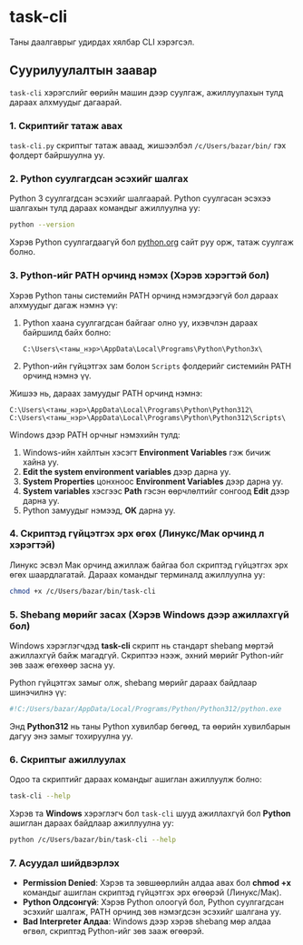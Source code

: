 # task-cli

Таны даалгаврыг удирдах хялбар CLI хэрэгсэл.

## Суурилуулалтын заавар

`task-cli` хэрэгслийг өөрийн машин дээр суулгаж, ажиллуулахын тулд дараах алхмуудыг дагаарай.

### 1. Скриптийг татаж авах
`task-cli.py` скриптыг татаж аваад, жишээлбэл `/c/Users/bazar/bin/` гэх фолдерт байршуулна уу.

### 2. Python суулгагдсан эсэхийг шалгах
Python 3 суулгагдсан эсэхийг шалгаарай. Python суулгасан эсэхээ шалгахын тулд дараах командыг ажиллуулна уу:

```bash
python --version
```

Хэрэв Python суулгагдаагүй бол [python.org](https://www.python.org/downloads/) сайт руу орж, татаж суулгаж болно.

### 3. Python-ийг PATH орчинд нэмэх (Хэрэв хэрэгтэй бол)
Хэрэв Python таны системийн PATH орчинд нэмэгдээгүй бол дараах алхмуудыг дагаж нэмнэ үү:

1. Python хаана суулгагдсан байгааг олно уу, ихэвчлэн дараах байршилд байх болно:
   ```
   C:\Users\<таны_нэр>\AppData\Local\Programs\Python\Python3x\
   ```
2. Python-ийн гүйцэтгэх зам болон `Scripts` фолдерийг системийн PATH орчинд нэмнэ үү.

Жишээ нь, дараах замуудыг PATH орчинд нэмнэ:
```
C:\Users\<таны_нэр>\AppData\Local\Programs\Python\Python312\
C:\Users\<таны_нэр>\AppData\Local\Programs\Python\Python312\Scripts\
```

Windows дээр PATH орчныг нэмэхийн тулд:

1. Windows-ийн хайлтын хэсэгт **Environment Variables** гэж бичиж хайна уу.
2. **Edit the system environment variables** дээр дарна уу.
3. **System Properties** цонхноос **Environment Variables** дээр дарна уу.
4. **System variables** хэсгээс **Path** гэсэн өөрчлөлтийг сонгоод **Edit** дээр дарна уу.
5. Python замуудыг нэмээд, **OK** дарна уу.

### 4. Скриптэд гүйцэтгэх эрх өгөх (Линукс/Мак орчинд л хэрэгтэй)
Линукс эсвэл Мак орчинд ажиллаж байгаа бол скриптэд гүйцэтгэх эрх өгөх шаардлагатай. Дараах командыг терминалд ажиллуулна уу:

```bash
chmod +x /c/Users/bazar/bin/task-cli
```

### 5. Shebang мөрийг засах (Хэрэв Windows дээр ажиллахгүй бол)
Windows хэрэглэгчдэд **task-cli** скрипт нь стандарт shebang мөртэй ажиллахгүй байж магадгүй. Скриптээ нээж, эхний мөрийг Python-ийг зөв зааж өгөхөөр засна уу.

Python гүйцэтгэх замыг олж, shebang мөрийг дараах байдлаар шинэчилнэ үү:

```python
#!C:/Users/bazar/AppData/Local/Programs/Python/Python312/python.exe
```

Энд **Python312** нь таны Python хувилбар бөгөөд, та өөрийн хувилбарын дагуу энэ замыг тохируулна уу.

### 6. Скриптыг ажиллуулах
Одоо та скриптийг дараах командыг ашиглан ажиллуулж болно:

```bash
task-cli --help
```

Хэрэв та **Windows** хэрэглэгч бол `task-cli` шууд ажиллахгүй бол **Python** ашиглан дараах байдлаар ажиллуулна уу:

```bash
python /c/Users/bazar/bin/task-cli --help
```

### 7. Асуудал шийдвэрлэх
- **Permission Denied**: Хэрэв та зөвшөөрлийн алдаа авах бол **chmod +x** командыг ашиглан скриптэд гүйцэтгэх эрх өгөөрэй (Линукс/Мак).
- **Python Олдсонгүй**: Хэрэв Python олоогүй бол, Python суулгагдсан эсэхийг шалгаж, PATH орчинд зөв нэмэгдсэн эсэхийг шалгана уу.
- **Bad Interpreter Алдаа**: Windows дээр хэрэв shebang мөр алдаа өгвөл, скриптэд Python-ийг зөв зааж өгөөрэй.


